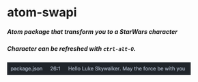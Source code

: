 # atom-swapi
##### Atom package that transform you to a StarWars character
##### Character can be refreshed with `ctrl-alt-O`.  
![Screenshot](https://github.com/magicaljyy/atom-swapi/raw/master/screenshot.png)
